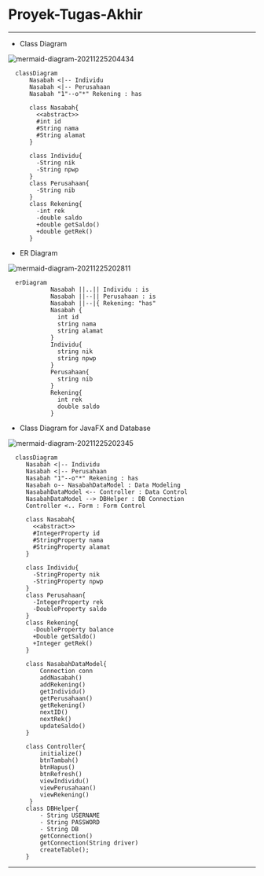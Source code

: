 # Proyek-Tugas-Akhir

-------------------------------
- Class Diagram

![mermaid-diagram-20211225204434](https://user-images.githubusercontent.com/83461390/147439351-beb846d4-f2a2-4ef9-b79a-d9e937056ced.png)

      classDiagram
          Nasabah <|-- Individu
          Nasabah <|-- Perusahaan
          Nasabah "1"--o"*" Rekening : has

          class Nasabah{
            <<abstract>>
            #int id
            #String nama
            #String alamat
          }

          class Individu{
            -String nik
            -String npwp
          }
          class Perusahaan{
            -String nib
          }
          class Rekening{
            -int rek
            -double saldo
            +double getSaldo()
            +double getRek()
          }
         
- ER Diagram

![mermaid-diagram-20211225202811](https://user-images.githubusercontent.com/83461390/147439361-e84c1b9d-0a94-4a5a-8535-589122f0dcbf.png)

      erDiagram
                Nasabah ||..|| Individu : is
                Nasabah ||--|| Perusahaan : is
                Nasabah ||--|{ Rekening: "has"
                Nasabah {
                  int id
                  string nama
                  string alamat
                }
                Individu{
                  string nik
                  string npwp
                }
                Perusahaan{
                  string nib
                }
                Rekening{
                  int rek
                  double saldo
                }
                
- Class Diagram for JavaFX and Database

![mermaid-diagram-20211225202345](https://user-images.githubusercontent.com/83461390/147439376-26b4d501-c9db-4fc8-afac-f5de25abf072.png)

      classDiagram
         Nasabah <|-- Individu
         Nasabah <|-- Perusahaan
         Nasabah "1"--o"*" Rekening : has
         Nasabah o-- NasabahDataModel : Data Modeling
         NasabahDataModel <-- Controller : Data Control
         NasabahDataModel --> DBHelper : DB Connection
         Controller <.. Form : Form Control      

         class Nasabah{
           <<abstract>>
           #IntegerProperty id
           #StringProperty nama
           #StringProperty alamat
         }

         class Individu{
           -StringProperty nik
           -StringProperty npwp
         }
         class Perusahaan{
           -IntegerProperty rek
           -DoubleProperty saldo
         }
         class Rekening{
           -DoubleProperty balance
           +Double getSaldo()
           +Integer getRek()
         }

         class NasabahDataModel{
             Connection conn
             addNasabah()
             addRekening()
             getIndividu()
             getPerusahaan()
             getRekening()
             nextID()
             nextRek()
             updateSaldo()
         }

         class Controller{
             initialize()
             btnTambah()
             btnHapus()
             btnRefresh()
             viewIndividu()
             viewPerusahaan()
             viewRekening()
          }
         class DBHelper{
             - String USERNAME
             - String PASSWORD
             - String DB
             getConnection()
             getConnection(String driver)
             createTable();
         }
         
-------------------------------
